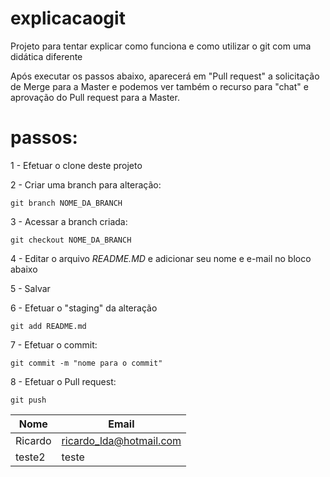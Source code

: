 # explicacaogit
Projeto para tentar explicar como funciona e como utilizar o git com uma didática diferente

Após executar os passos abaixo, aparecerá em "Pull request" a solicitação de Merge para a Master e podemos ver também o recurso para "chat" e aprovação do Pull request para a Master.

# passos:

1 - Efetuar o clone deste projeto

2 - Criar uma branch para alteração:

``` git branch NOME_DA_BRANCH ```

3 - Acessar a branch criada:

```git checkout NOME_DA_BRANCH ```

4 - Editar o arquivo *README.MD* e adicionar seu nome e e-mail no bloco abaixo

5 - Salvar

6 - Efetuar o "staging" da alteração

  ```git add README.md```

7 - Efetuar o commit:

  ```git commit -m "nome para o commit" ```
  
8 - Efetuar o Pull request:

  ```git push ```


| Nome | Email |
|-------|------|
| Ricardo | ricardo_lda@hotmail.com|
| teste2 | teste|

